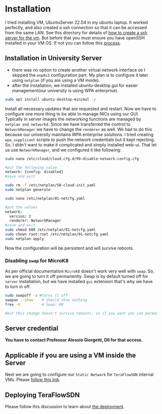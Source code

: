 # Installation

I tried installing VM, UbuntuServer 22.04 in my ubuntu laptop. It worked perfectly, and also created a ssh connection so that it can be accessed from the same LAN. See this directory for details of [how to create a ssh server for the vm](../additional-nic/). But before that you must ensure you have openSSH installed in your VM OS. If not you can follow this [process](../ssh-server/).

## Installation in University Server

- there was no option to create another virtual network interface so I skipped the `enp0s3` configuration part. My plan is to configure it later using `netplan` (if you are using a VM inside).
- after the installation, we installed ubuntu-desktop gui for easier management(our university is using WPA enterprise).

```bash
sudo apt install ubuntu-desktop-minimal -y
```

Install all necessary updates that are requested and restart. Now we have to configure one more thing to be able to manage NICs using our GUI. Typically in server images the networking functions are managed by `netplan and networkd`. Since we have transferred the control to `NetworkManager` we have to change the `renderer` as well. We had to do this because our university maintains WPA enterprise solutions. I tried creating `wpa_supplicant` scripts to push the network credentials but it kept rejecting. So, I didn't want to make it complicated and simply installed web-ui. That let us use `NetworkManager`, and we configured it like following:

```bash
sudo nano /etc/cloud/cloud.cfg.d/99-disable-network-config.cfg

#put the following value
network: {config: disabled}
#save and exit

sudo rm -f /etc/netplan/50-cloud-init.yaml
sudo netplan generate

sudo nano /etc/netplan/01-netcfg.yaml

#put the values
network:
  version: 2
  renderer: NetworkManager
#save and exit
sudo chmod 600 /etc/netplan/01-netcfg.yaml
sudo chown root:root /etc/netplan/01-netcfg.yaml
sudo netplan apply
```

Now the configuration will be persistent and will survive reboots.

### Disabling `swap` for MicroK8

As per official documentation `Microk8` doesn't work very well with `swap`. So, we are going to turn it off permanently. Swap is by default turned off for `server` installation, but we have installed `gui` extension that's why we have to turn in off. 

```bash
sudo swapoff -a #turns it off
swapon --show    # should show nothing
free -h          # Swap: 0B

#but this change doesn't survive reboots, so if you want you can permanent solutions. We don't often reboot our production servers so I am skipping the permanent solution. Also because our server is used by different users and they might need swap spaces. 
```

## Server credential

**You have to contact Professor Alessio Giorgetti, DII for that access.**

## Applicable if you are using a VM inside the Server

Next we are going to configure our `Static Network` for `TeraFlowSDN` internal VMs. Please [follow this link](./network-configuration.md).

## Deploying TeraFlowSDN

Please follow this discussion to learn about [the deployment](deployment.md).
 